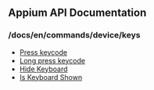 ## Appium API Documentation

  ### /docs/en/commands/device/keys

<div class="api-index">

<ul>
    <li><a href='/docs/en/commands/device/keys/press-keycode.md'>Press keycode</a></li>
    <li><a href='/docs/en/commands/device/keys/long-press-keycode.md'>Long press keycode</a></li>
    <li><a href='/docs/en/commands/device/keys/hide-keyboard.md'>Hide Keyboard</a></li>
    <li><a href='/docs/en/commands/device/keys/is-keyboard-shown.md'>Is Keyboard Shown</a></li>
</ul>
</div>

